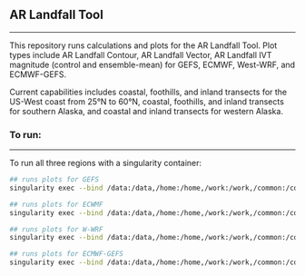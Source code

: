 ## AR Landfall Tool

---

This repository runs calculations and plots for the AR Landfall Tool. Plot types include AR Landfall Contour, AR Landfall Vector, AR Landfall IVT magnitude (control and ensemble-mean) for GEFS, ECMWF, West-WRF, and ECMWF-GEFS. 

Current capabilities includes coastal, foothills, and inland transects for the US-West coast from 25°N to 60°N, coastal, foothills, and inland transects for southern Alaska, and coastal and inland transects for western Alaska.

### To run:

---

To run all three regions with a singularity container:

```bash
## runs plots for GEFS
singularity exec --bind /data:/data,/home:/home,/work:/work,/common:/common -e /data/projects/containers/ar_landfall_tool/ar_landfall_tool.sif /opt/conda/bin/python /home/cw3eit/ARPortal/gefs/scripts/ar_landfall_tool/run_tool.py "GEFS"

## runs plots for ECWMF
singularity exec --bind /data:/data,/home:/home,/work:/work,/common:/common -e /data/projects/containers/ar_landfall_tool/ar_landfall_tool.sif /opt/conda/bin/python /home/cw3eit/ARPortal/gefs/scripts/ar_landfall_tool/run_tool.py "ECMWF"

## runs plots for W-WRF
singularity exec --bind /data:/data,/home:/home,/work:/work,/common:/common -e /data/projects/containers/ar_landfall_tool/ar_landfall_tool.sif /opt/conda/bin/python /home/cw3eit/ARPortal/gefs/scripts/ar_landfall_tool/run_tool.py "W-WRF"

## runs plots for ECMWF-GEFS
singularity exec --bind /data:/data,/home:/home,/work:/work,/common:/common -e /data/projects/containers/ar_landfall_tool/ar_landfall_tool.sif /opt/conda/bin/python /home/cw3eit/ARPortal/gefs/scripts/ar_landfall_tool/run_tool.py "ECMWF-GEFS"
```